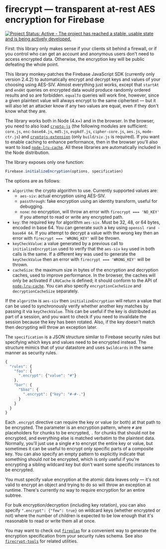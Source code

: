 # firecrypt &mdash; transparent at-rest AES encryption for Firebase

[![Project Status: Active - The project has reached a stable, usable state and is being actively developed.](http://www.repostatus.org/badges/latest/active.svg)](http://www.repostatus.org/#active)

First: this library only makes sense if your clients sit behind a firewall, or if you control who can get an account and anonymous users don't need to access encrypted data.  Otherwise, the encryption key will be public defeating the whole point.

This library monkey-patches the Firebase JavaScript SDK (currently only version 2.4.2) to automatically encrypt and decrypt keys and values of your choosing using AES-SIV.  Almost everything just works, except that `startAt` and `endAt` queries on encrypted data would produce randomly ordered results and so are forbidden.  `equalTo` queries will work fine, however, since a given plaintext value will always encrypt to the same ciphertext &mdash; but it will also let an attacker know if any two values are equal, even if they don't know what they are.

The library works both in Node (4.x+) and in the browser.  In the browser, you need to also load [`crypto-js`](https://github.com/brix/crypto-js) (the following modules are sufficient: `core.js`, `enc-base64.js`, `md5.js`, `evpkdf.js`, `cipher-core.js`, `aes.js`, `mode-ctr.js`) and [`cryptojs-extension`](https://github.com/artjomb/cryptojs-extension) (only `build/siv.js` is required).  If you want to enable caching to enhance performance, then in the browser you'll also want to load [`node-lru-cache`](https://github.com/isaacs/node-lru-cache).  All these libraries are automatically included in the Node distribution.

The library exposes only one function:
```js
Firebase.initializeEncryption(options, specification)
```

The options are as follows:

* `algorithm`: the crypto algorithm to use.  Currently supported values are:
  * `aes-siv`: actual encryption using AES-SIV.
  * `passthrough`: fake encryption using an identity transform, useful for debugging.
  * `none`: no encryption, will throw an error with `firecrypt === 'NO_KEY'` if you attempt to read or write any encrypted path.
* `key`: the required key for algorithm `aes-siv`.  Must be 32, 48, or 64 bytes, encoded in base 64.  You can generate such a key using `openssl rand -base64 64`.  If you attempt to decrypt a value with the wrong key then an error with `firecrypt === 'WRONG_KEY'` will be thrown.
* `keyCheckValue`: a value generated by a previous call to `initializeEncryption` used to verify that the `aes-siv` `key` used in both calls is the same.  If a different key was used to generate the `keyCheckValue` then an error with `firecrypt === 'WRONG_KEY'` will be thrown.
* `cacheSize`: the maximum size in bytes of the encryption and decryption caches, used to improve performance.  In the browser, the caches will only be activated if `LRUCache` is defined; it should conform to the API of [`node-lru-cache`](https://github.com/isaacs/node-lru-cache).  You can also specify `encryptionCacheSize` and `decryptionCacheSize` separately.

If the `algorithm` is `aes-siv` then `initializeEncryption` will return a value that can be used to synchronously verify whether another key matches by passing it via `keyCheckValue`.  This can be useful if the key is distributed as part of a session, and you want to check if you need to invalidate the session because the key has been rotated.  Also, if the key doesn't match then decrypting will throw an exception later.

The `specification` is a JSON structure similar to Firebase security rules but specifying which keys and values need to be encrypted instead.  The structure mimics that of your datastore and uses `$wildcards` in the same manner as security rules.

```js
{
  "rules": {
    "foo": {
      ".encrypt": {"value": "#"}
    },
    "bar": {
      "$baz": {
        ".encrypt": {"key": "#-#-."}
      }
    }
  }
}
```

Each `.encrypt` directive can require the key or value (or both) at that path to be encrypted.  The parameter is an encryption pattern, where `#` are placeholders for chunks to be encrypted, `.` for chunks that should not be encrypted, and everything else is matched verbatim to the plaintext data.  Normally, you'll just use a single `#` to encrypt the entire key or value, but sometimes it can be useful to encrypt only specific parts of a composite key.  You can also specify an empty pattern to explicitly indicate that something should _not_ be encrypted, which is only useful if you're encrypting a sibling wildcard key but don't want some specific instances to be encrypted.

You must specify value encryption at the atomic data leaves only &mdash; it's not valid to encrypt an object and trying to do so will throw an exception at runtime.  There's currently no way to require encryption for an entire subtree.

For bulk encryption/decryption (including key rotation), you can also specify `".encrypt": {"few": true}` on wildcard keys (whether encrypted or not) where the number of children is expected to be low enough that it's reasonable to read or write them all at once.

You may want to check out [`fireplan`](https://github.com/pkaminski/fireplan) for a convenient way to generate the encryption specification from your security rules schema.  See also [`firecrypt-tools`](https://github.com/pkaminski/firecrypt/tree/master/tools) for related utilities.
